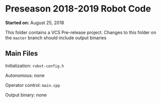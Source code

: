# Preseason 2018-2019 Robot Code

**Started on:** August 25, 2018

This folder contains a VCS Pre-release project.
Changes to this folder on the `master` branch should include output binaries

## Main Files

Initialization: `robot-config.h`

Autonomous: none

Operator control: `main.cpp`


Output binary: none
